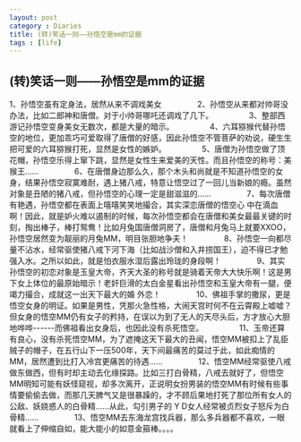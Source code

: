 ```yaml
---
layout: post
category : Diaries
title: (转)笑话一则——孙悟空是mm的证据
tags : [life]
---
```

## (转)笑话一则——孙悟空是mm的证据 ##

1、孙悟空虽有定身法，居然从来不调戏美女 
　　　　 
2、孙悟空从来都对帅哥没办法，比如二郎神和唐僧。对于小帅哥哪吒还调戏了几下。 
　　　　 
3、整部西游记孙悟空变身美女无数次，都是大量的暗示。 
　　　　 
4、六耳猕猴代替孙悟空的地位，更加乖巧可爱取得了唐僧的好感，因此孙悟空不管菩萨的劝说，硬生生把可爱的六耳猕猴打死，显然是女性的嫉妒。 
　　　　 
5、唐僧为孙悟空做了顶花帽，孙悟空乐得上窜下跳，显然是女性生来爱美的天性。而且孙悟空的称号：美猴王…… 
　　　　 
6、在唐僧身边那么久，那个木头和尚就是不知道孙悟空的女身，结果孙悟空寂寞难耐，遇上猪八戒，特意让悟空过了一回儿当新娘的瘾。虽然对象是丑陋的猪八戒，但孙悟空的心理一定是甜滋滋的…… 
　　　　 
7、每次唐僧有艳遇，孙悟空都在表面上嘻嘻笑笑地撮合，其实深恋唐僧的悟空心 中在滴血啊！因此，就是妒火难以遏制的时候，每次孙悟空都会在唐僧和美女最最关键的时刻，掏出棒子，棒打鸳鸯！比如月兔国唐僧洞房了，唐僧和月兔马上就要XXOO，孙悟空居然变为靓丽的月兔MM，明目张胆地争夫！ 
　　　　 
8、孙悟空一向都尽量不沾水，经常驱使猪八戒下河下海（比如战沙僧和入井捞国王），迫不得已才勉强入水。之所以如此，就是怕衣服水湿后露出玲珑的身段啊！ 
　　　　 
9、其实孙悟空的初恋对象是玉皇大帝，齐天大圣的称号就是骑着天帝大大快乐啊！这是男下女上体位的最原始暗示！老奸巨滑的太白金星看出孙悟空和玉皇大帝有一腿，便竭力撮合，成就这一出天下最大的婚 外恋！ 
　　　　 
10、佛祖手掌的撒尿，更是悟空女身的明证。如果是男性，凭那火急性格，大闹天宫时何不在云霄殿上嘘嘘？但女身的悟空MM仍有女子的矜持，在误以为到了无人的天尽头后，方才放心大胆地哗哗------而佛祖看出女身后，也因此没有杀死悟空。 
　　　　 
11、玉帝还算有良心，没有杀死悟空MM，为了遮掩这天下最大的丑闻，悟空MM被扣上了乱臣贼子的帽子，在五行山下一压500年，天下间最痛苦的莫过于此，如此痴情的MM，居然遭到比打入冷宫更痛苦的待遇…… 
　　　　 
12、悟空MM经常驱使八戒做东做西，但有时却主动去化缘探路。比如三打白骨精，八戒去就好了，但悟空MM明知可能有妖怪窥视，却多次离开，正说明女扮男装的悟空MM有时候有些事情要偷偷去做，而那几天脾气又是很暴躁的，才不顾后果地打死了那位所有女人的公敌、妖娆惑人的白骨精……从此，勾引男子的 Y D女人经常被贞烈女子怒斥为白骨精…… 
　　　　 
13、悟空MM去东海龙宫找兵器，那么多兵器都不喜欢，一眼就看上了伸缩自如，能大能小的如意金箍棒。。。。